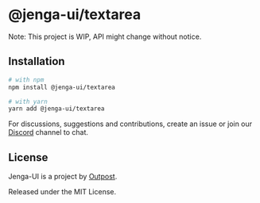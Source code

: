 # @jenga-ui/textarea

Note: This project is WIP, API might change without notice.

## Installation

```sh
# with npm
npm install @jenga-ui/textarea

# with yarn
yarn add @jenga-ui/textarea
```

For discussions, suggestions and contributions, create an issue or join our [Discord](https://discord.gg/sHnHPnAPZj) channel to chat.

## License

Jenga-UI is a project by [Outpost](https://outpost.run).

Released under the MIT License.

